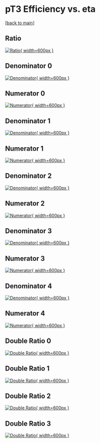 # pT3 Efficiency vs. eta

[[back to main](./)]



## Ratio

[![Ratio](../mtv/var/pT3_base_321_1_eff_eta.png){ width=600px }](../mtv/var/pT3_base_321_1_eff_eta.pdf)

## Denominator 0

[![Denominator](../mtv/den/pT3_base_321_1_eff_eta_den0.png){ width=600px }](../mtv/den/pT3_base_321_1_eff_eta_den0.pdf)

## Numerator 0

[![Numerator](../mtv/num/pT3_base_321_1_eff_eta_num0.png){ width=600px }](../mtv/num/pT3_base_321_1_eff_eta_num0.pdf)

## Denominator 1

[![Denominator](../mtv/den/pT3_base_321_1_eff_eta_den1.png){ width=600px }](../mtv/den/pT3_base_321_1_eff_eta_den1.pdf)

## Numerator 1

[![Numerator](../mtv/num/pT3_base_321_1_eff_eta_num1.png){ width=600px }](../mtv/num/pT3_base_321_1_eff_eta_num1.pdf)

## Denominator 2

[![Denominator](../mtv/den/pT3_base_321_1_eff_eta_den2.png){ width=600px }](../mtv/den/pT3_base_321_1_eff_eta_den2.pdf)

## Numerator 2

[![Numerator](../mtv/num/pT3_base_321_1_eff_eta_num2.png){ width=600px }](../mtv/num/pT3_base_321_1_eff_eta_num2.pdf)

## Denominator 3

[![Denominator](../mtv/den/pT3_base_321_1_eff_eta_den3.png){ width=600px }](../mtv/den/pT3_base_321_1_eff_eta_den3.pdf)

## Numerator 3

[![Numerator](../mtv/num/pT3_base_321_1_eff_eta_num3.png){ width=600px }](../mtv/num/pT3_base_321_1_eff_eta_num3.pdf)

## Denominator 4

[![Denominator](../mtv/den/pT3_base_321_1_eff_eta_den4.png){ width=600px }](../mtv/den/pT3_base_321_1_eff_eta_den4.pdf)

## Numerator 4

[![Numerator](../mtv/num/pT3_base_321_1_eff_eta_num4.png){ width=600px }](../mtv/num/pT3_base_321_1_eff_eta_num4.pdf)

## Double Ratio 0

[![Double Ratio](../mtv/ratio/pT3_base_321_1_eff_eta_ratio0.png){ width=600px }](../mtv/ratio/pT3_base_321_1_eff_eta_ratio0.pdf)

## Double Ratio 1

[![Double Ratio](../mtv/ratio/pT3_base_321_1_eff_eta_ratio1.png){ width=600px }](../mtv/ratio/pT3_base_321_1_eff_eta_ratio1.pdf)

## Double Ratio 2

[![Double Ratio](../mtv/ratio/pT3_base_321_1_eff_eta_ratio2.png){ width=600px }](../mtv/ratio/pT3_base_321_1_eff_eta_ratio2.pdf)

## Double Ratio 3

[![Double Ratio](../mtv/ratio/pT3_base_321_1_eff_eta_ratio3.png){ width=600px }](../mtv/ratio/pT3_base_321_1_eff_eta_ratio3.pdf)

